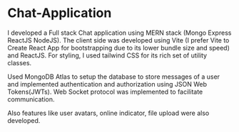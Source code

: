 # Chat-Application

I developed a Full stack Chat application using MERN stack (Mongo Express ReactJS NodeJS). The client side was developed using Vite (I prefer Vite to Create React App for bootstrapping due to its lower bundle size and speed) 
and ReactJS. For styling, I used tailwind CSS for its rich set of utility classes.

Used MongoDB Atlas to setup the database to store messages of a user and implemented authentication and authorization using JSON Web Tokens(JWTs). Web Socket protocol was implemented to facilitate communication.

Also features like user avatars, online indicator, file upload were also developed.
